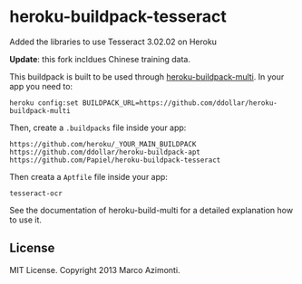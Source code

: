 heroku-buildpack-tesseract
===========================
Added the libraries to use Tesseract 3.02.02 on Heroku

**Update**: this fork incldues Chinese training data.

This buildpack is built to be used through [heroku-buildpack-multi](https://github.com/ddollar/heroku-buildpack-multi).
In your app you need to:
```
heroku config:set BUILDPACK_URL=https://github.com/ddollar/heroku-buildpack-multi
```

Then, create a `.buildpacks` file inside your app:
```
https://github.com/heroku/_YOUR_MAIN_BUILDPACK
https://github.com/ddollar/heroku-buildpack-apt
https://github.com/Papiel/heroku-buildpack-tesseract
```
Then creata a `Aptfile` file inside your app:
```
tesseract-ocr
```

See the documentation of heroku-build-multi for a detailed explanation
how to use it.

## License
MIT License. Copyright 2013 Marco Azimonti.
